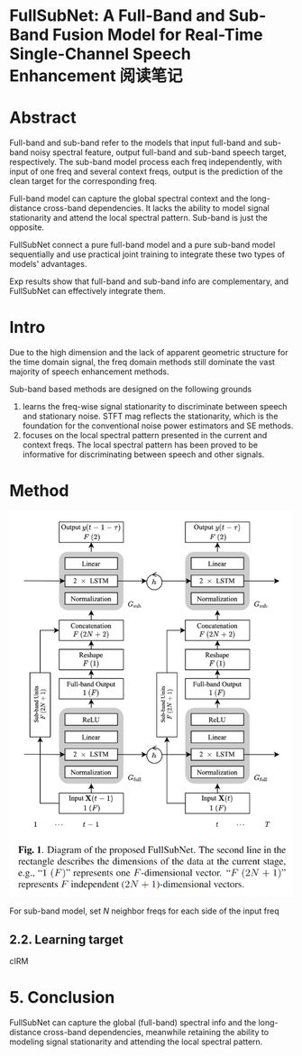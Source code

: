 # FullSubNet: A Full-Band and Sub-Band Fusion Model for Real-Time Single-Channel Speech Enhancement 阅读笔记

# Abstract
Full-band and sub-band refer to the models that input full-band and sub-band noisy spectral feature, output full-band and sub-band speech target, respectively. The sub-band model process each freq independently, with input of one freq and several context freqs, output is the prediction of the clean target for the corresponding freq. 

Full-band model can capture the global spectral context and the long-distance cross-band dependencies. It lacks the ability to model signal stationarity and attend the local spectral pattern.
Sub-band is just the opposite.

FullSubNet connect a pure full-band model and a pure sub-band model sequentially and use practical joint training to integrate these two types of models' advantages.

Exp results show that full-band and sub-band info are complementary, and FullSubNet can effectively integrate them.

# Intro
Due to the high dimension and the lack of apparent geometric structure for the time domain signal, the freq domain methods still dominate the vast majority of speech enhancement methods.

Sub-band based methods are designed on the following grounds
1. learns the freq-wise signal stationarity to discriminate between speech and stationary noise. STFT mag reflects the stationarity, which is the foundation for the conventional noise power estimators and SE methods.
2. focuses on the local spectral pattern presented in the current and context freqs. The local spectral pattern has been proved to be informative for discriminating between speech and other signals.

# Method
![](https://raw.githubusercontent.com/FYJNEVERFOLLOWS/Picture-Bed/main/202302/20230209230003.png)

For sub-band model, set $N$ neighbor freqs for each side of the input freq

## 2.2. Learning target
cIRM

# 5. Conclusion
FullSubNet can capture the global (full-band) spectral info and the long-distance cross-band dependencies, meanwhile retaining the ability to modeling signal stationarity and attending the local spectral pattern.